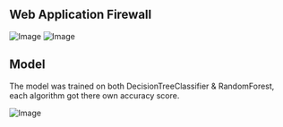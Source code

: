 ## Web Application Firewall

![Image](https://github.com/user-attachments/assets/0f4e5ac3-c9bf-4524-ba1c-14a5cb99697f)
![Image](https://github.com/user-attachments/assets/cf4991c8-c930-4cf5-b198-533629cb175f)

## Model

<p>The model was trained on both DecisionTreeClassifier & RandomForest, each algorithm got there own accuracy score.</p>

![Image](https://github.com/user-attachments/assets/167fe288-6674-47d1-a71e-427b866446e2)